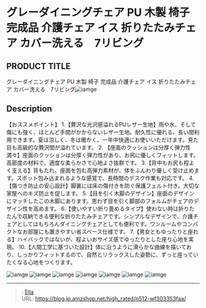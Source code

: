 # グレーダイニングチェア PU 木製 椅子 完成品 介護チェア イス 折りたたみチェア カバー洗える　7リビング


## PRODUCT TITLE 

グレーダイニングチェア PU 木製 椅子 完成品 介護チェア イス 折りたたみチェア カバー洗える　7リビング![iamge](https://b2bfiles1.gigab2b.cn/image/wkseller/301/20230330_dbe74073f469aee27d2880ea2b275099.jpg)

## Description

【おススメポイント】
1.【贅沢な光沢感溢れるPUレザー生地】雨や水、そして傷にも強く、ほとんど手間がかからないレザ一生地。耐久性に優れる、長い間利用できます。夏は涼しく、冬は暖かく、一年中快適にお使いいただけます。見た目も高級的な贅沢間が溢れています。
2. 【座面のクッションは分厚く弾力性満々】座面のクッションは分厚く弾力性があり、お尻に優しくフィットします。高密度の材料で、適度な柔らかさで心地よさ抜群です。
3.【背中もお尻も程よく支える】背もたれ、座面を包む高弾力素材が、体をふんわり優しく受け止めます。スポット包み込まれるような感覚で、長時間のデスク作業も対応です。
4.【傷つき防止の安心設計】脚裏には床の傷付きを防ぐ保護フェルト付き。大切な家屋へのキズ防止を促します。
5.【目を引く木脚のデザイン】座面のデザインにマッチしたこの木脚にあります。思わず目を引く脚部のフォルムがチェアのデザイン性を高めます。
6.【使いやすい折り畳めるタイプ】使わない時は折りたたんで収納できる便利な折りたたみチェアです。シンプルなデザインで、介護チェアとしてはもちろんダイニングチェアとしても便利です。ワンルームやコンパクトなお部屋にも置きやすい省スペース仕様です。
7.【男女ともゆったりと座れる】ハイバックではないが、程よいおサイズ感でゆったりとした座り心地を実現。
10.【人間工学に基づいた設計】体に沿うように滑らかな曲線を描いており、しっかりフィットするので、自然とリラックスした姿勢に、ずっと座っていたくなる心地をつくります。

![iamge](https://b2bfiles1.gigab2b.cn/image/wkseller/301/20230330_754fb300bf35bd921a2f82682ec670d0.jpg)
![iamge](https://b2bfiles1.gigab2b.cn/image/wkseller/301/20230330_7f60edf13b021ceb7d8c2aeb286aaf62.jpg)
![iamge](https://b2bfiles1.gigab2b.cn/image/wkseller/301/20230323_cdbab757daf85a3d68552f4a385884c4.jpg)
![iamge](https://b2bfiles1.gigab2b.cn/image/wkseller/301/PP035902/20200212_13e79d2f145fd175aa9f09356f664de6.jpg)
![iamge](https://b2bfiles1.gigab2b.cn/image/wkseller/301/PP035902/20200212_67f02f6c52a74add15ca42d3a2f6ea5e.jpg)
![iamge](https://b2bfiles1.gigab2b.cn/image/wkseller/301/20230330_a1caa5e7371054c81700a274c7e04982.jpg)
![iamge](https://b2bfiles1.gigab2b.cn/image/wkseller/301/20230330_bcc614aa1027449e6ff17ed4e1e84bee.jpg)


---

> : [Ella](https://blog.jp.amzshop.net/)  
> URL: https://blog.jp.amzshop.net/high_rated/n512-wf303353faa/  

